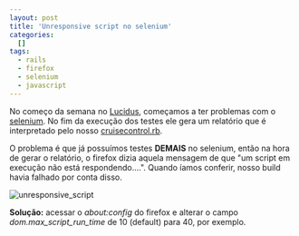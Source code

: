 ```yaml
--- 
layout: post
title: 'Unresponsive script no selenium'
categories: 
  []
tags:
  - rails
  - firefox
  - selenium
  - javascript
---
```



No começo da semana no [Lucidus][lucidus], começamos a ter problemas com o [selenium][]. No fim da execução dos testes ele gera um relatório que é interpretado pelo nosso [cruisecontrol.rb][].

O problema é que já possuímos testes **DEMAIS** no selenium, então na hora de gerar o relatório, o firefox dizia aquela mensagem de que "um script em execução não está respondendo....". Quando íamos conferir, nosso build havia falhado por conta disso.

![unresponsive_script](http://mergulhao.info/assets/2008/7/11/unresponsive_script.png)

**Solução:** acessar o _about:config_ do firefox e alterar o campo _dom.max\_script\_run\_time_ de 10 (default) para 40, por exemplo.

[lucidus]: http://www.rioonrails.com.br/speeches/projeto-lucidus
[selenium]: http://selenium-on-rails.openqa.org/
[cruisecontrol.rb]: http://cruisecontrolrb.thoughtworks.com/

